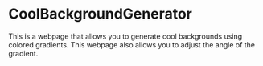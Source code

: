 # CoolBackgroundGenerator

This is a webpage that allows you to generate cool backgrounds using colored gradients.
This webpage also allows you to adjust the angle of the gradient.